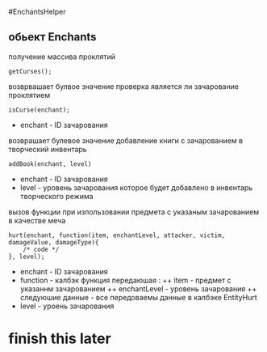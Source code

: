 #EnchantsHelper
## обьект Enchants
получение массива проклятий 
```JS 
getCurses();
```
 
 возврвашает булвое значение
проверка является ли зачарование проклятием
```JS
isCurse(enchant);
 ```
+ enchant - ID зачарования

возврашает булевое значение
добавление книги с зачарованием в творческий инвентарь 
```JS
addBook(enchant, level)
```
+ enchant - ID зачарования
+ level - уровень зачарования которое будет добавлено в инвентарь творческого режима
 
вызов функции при изпользовании предмета с указаным зачарованием в качестве меча  
```JS
hurt(enchant, function(item, enchantLevel, attacker, victim, damageValue, damageType){
	/* code */
}, level);
```
+ enchant - ID зачарования
+ function - калбэк функция передаюшая :
++ item - предмет с указаннм зачарованием
++ enchantLevel - уровень зачарования
++ следуюшие данные - все передоваемы данные в калбэке EntityHurt
+ level - уроень зачарования
# finish this later